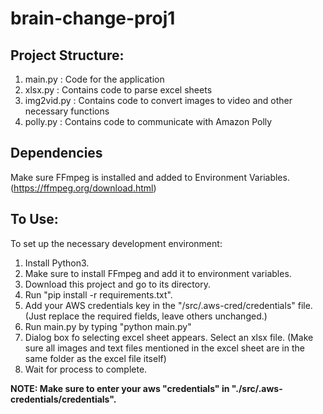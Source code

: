 # brain-change-proj1

## Project Structure:
1. main.py : Code for the application
2. xlsx.py : Contains code to parse excel sheets
3. img2vid.py : Contains code to convert images to video and other necessary functions
4. polly.py : Contains code to communicate with Amazon Polly

## Dependencies
Make sure FFmpeg is installed and added to Environment Variables.
(https://ffmpeg.org/download.html)

## To Use:
To set up the necessary development environment:
1. Install Python3.
2. Make sure to install FFmpeg and add it to environment variables.
3. Download this project and go to its directory.
4. Run "pip install -r requirements.txt".
5. Add your AWS credentials key in the "/src/.aws-cred/credentials" file.(Just replace the required fields, leave others unchanged.)
6. Run main.py by typing "python main.py"
7. Dialog box fo selecting excel sheet appears. Select an xlsx file. (Make sure all images and text files mentioned in the excel sheet are in the same folder as the excel file itself)
8. Wait for process to complete.

<b>NOTE: Make sure to enter your aws "credentials" in "./src/.aws-credentials/credentials".</b>
